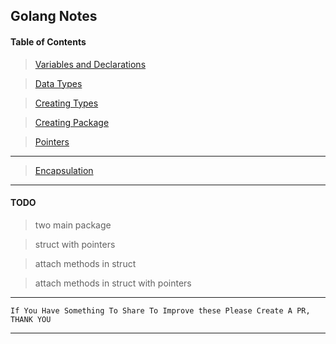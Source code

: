 ## Golang Notes

#### Table of Contents
> [Variables and Declarations](https://github.com/vindecodex/golang/blob/master/variables%20and%20declarations/main.go)

>[Data Types](https://github.com/vindecodex/golang/blob/master/data_types/main.go)

>[Creating Types](https://github.com/vindecodex/golang/blob/master/creating%20types/main.go)

>[Creating Package](https://github.com/vindecodex/golang/tree/master/creating_package)

>[Pointers](https://github.com/vindecodex/golang/blob/master/pointers/main.go)

***

>[Encapsulation](https://github.com/vindecodex/golang/blob/master/encapsulation/main.go)

***

#### TODO
> two main package

> struct with pointers

> attach methods in struct

> attach methods in struct with pointers

***
```
If You Have Something To Share To Improve these Please Create A PR, THANK YOU
```
***